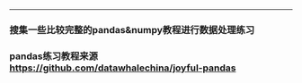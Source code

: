 ## 
----
### 搜集一些比较完整的pandas&numpy教程进行数据处理练习
### pandas练习教程来源 https://github.com/datawhalechina/joyful-pandas
